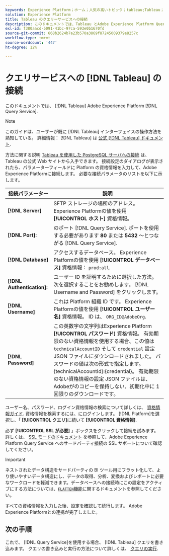 ```yaml
---
keywords: Experience Platform；ホーム；人気の高いトピック；tableau;Tableau；クエリサービス；クエリサービス；クエリサービスへの接続；
solution: Experience Platform
title: Tableau のクエリーサービスへの接続
description: このドキュメントでは、Tableau とAdobe Experience Platform Query Service を接続する手順について説明します。
exl-id: f380aacd-5091-41bc-97ca-593e0b1670fd
source-git-commit: 668b2624b7a23b570a3869f87245009379e8257c
workflow-type: tm+mt
source-wordcount: '447'
ht-degree: 12%

---
```


# クエリサービスへの [!DNL Tableau] の接続

このドキュメントでは、 [!DNL Tableau] Adobe Experience Platform [!DNL Query Service].

>[!NOTE]
>
> このガイドは、ユーザーが既に [!DNL Tableau] インターフェイスの操作方法を熟知している。 詳細情報： [!DNL Tableau] は [公式 [!DNL Tableau] ドキュメント](https://help.tableau.com/current/pro/desktop/en-us/default.htm).

方法に関する説明 [Tableau を使用した PostgreSQL サーバへの接続](https://help.tableau.com/current/pro/desktop/en-us/examples_postgresql.htm) は、Tableau の公式 Web サイトから入手できます。 接続設定のダイアログが表示されたら、パラメーターフィールドに Platform の資格情報を入力して、Adobe Experience Platformに接続します。 必要な接続パラメータのリストを以下に示します。

| 接続パラメーター | 説明 |
|---|---|
| **[!DNL Server]** | SFTP ストレージの場所のアドレス。 Experience Platformの値を使用 **[!UICONTROL ホスト]** 資格情報。 |
| **[!DNL Port]:** | のポート [!DNL Query Service]. ポートを使用する必要があります **80** または **5432** ～とつながる [!DNL Query Service]. |
| **[!DNL Database]** | アクセスするデータベース。 Experience Platformの値を使用 **[!UICONTROL データベース]** 資格情報： `prod:all`. |
| **[!DNL Authentication]:** | ユーザー ID を証明するために選択した方法。 次を選択することをお勧めします。 [!DNL Username and Password] をクリックします。 |
| **[!DNL Username]** | これは Platform 組織 ID です。 Experience Platformの値を使用 **[!UICONTROL ユーザー名]** 資格情報。 ID は、 `ORG_ID@AdobeOrg`. |
| **[!DNL Password]** | この英数字の文字列はExperience Platform **[!UICONTROL パスワード]** 資格情報。 有効期限のない資格情報を使用する場合、この値は `technicalAccountID` そして `credential` 設定 JSON ファイルにダウンロードされました。 パスワードの値は次の形式で指定します。{technicalAccountId}:{credential}。 有効期限のない資格情報の設定 JSON ファイルは、Adobeがのコピーを保持しない、初期化中に 1 回限りのダウンロードです。 |

ユーザー名、パスワード、ログイン資格情報の検索について詳しくは、 [資格情報ガイド](../ui/credentials.md). 資格情報を検索するには、にログインします。 [!DNL Platform]を選択し、「 **[!UICONTROL クエリ]**&#x200B;に続いて **[!UICONTROL 資格情報]**.

必ず **[!UICONTROL SSL が必要]** 」ボックスをクリックして接続を試みます。 詳しくは、 [SSL モードのドキュメント](./ssl-modes.md) を参照して、Adobe Experience Platform Query Service へのサードパーティ接続の SSL サポートについて確認してください。

>[!IMPORTANT]
>
>ネストされたデータ構造をサードパーティの BI ツール用にフラット化して、より使いやすいデータ構造にし、データの取得、分析、変換およびレポートに必要なワークロードを軽減できます。データベースへの接続時にこの設定をアクティブにする方法については、[`FLATTEN`機能](../essential-concepts/flatten-nested-data.md)に関するドキュメントを参照してください。

すべての資格情報を入力した後、設定を確認して続行します。 Adobe Experience Platformとの連携が完了しました。

## 次の手順

これで、 [!DNL Query Service]を使用する場合、 [!DNL Tableau] クエリを書き込みます。 クエリの書き込みと実行の方法について詳しくは、 [クエリの実行](../best-practices/writing-queries.md).
